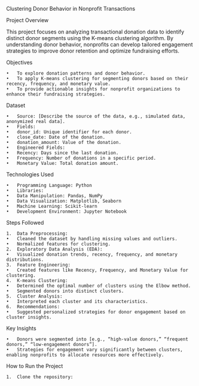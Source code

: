 Clustering Donor Behavior in Nonprofit Transactions

Project Overview

This project focuses on analyzing transactional donation data to identify distinct donor segments using the K-means clustering algorithm. By understanding donor behavior, nonprofits can develop tailored engagement strategies to improve donor retention and optimize fundraising efforts.

Objectives

	•	To explore donation patterns and donor behavior.
	•	To apply K-means clustering for segmenting donors based on their recency, frequency, and monetary value.
	•	To provide actionable insights for nonprofit organizations to enhance their fundraising strategies.

Dataset

	•	Source: [Describe the source of the data, e.g., simulated data, anonymized real data].
	•	Fields:
	•	donor_id: Unique identifier for each donor.
	•	close_date: Date of the donation.
	•	donation_amount: Value of the donation.
	•	Engineered Fields:
	•	Recency: Days since the last donation.
	•	Frequency: Number of donations in a specific period.
	•	Monetary Value: Total donation amount.

Technologies Used

	•	Programming Language: Python
	•	Libraries:
	•	Data Manipulation: Pandas, NumPy
	•	Data Visualization: Matplotlib, Seaborn
	•	Machine Learning: Scikit-learn
	•	Development Environment: Jupyter Notebook

Steps Followed

	1.	Data Preprocessing:
	•	Cleaned the dataset by handling missing values and outliers.
	•	Normalized features for clustering.
	2.	Exploratory Data Analysis (EDA):
	•	Visualized donation trends, recency, frequency, and monetary distributions.
	3.	Feature Engineering:
	•	Created features like Recency, Frequency, and Monetary Value for clustering.
	4.	K-means Clustering:
	•	Determined the optimal number of clusters using the Elbow method.
	•	Segmented donors into distinct clusters.
	5.	Cluster Analysis:
	•	Interpreted each cluster and its characteristics.
	6.	Recommendations:
	•	Suggested personalized strategies for donor engagement based on cluster insights.

Key Insights

	•	Donors were segmented into [e.g., “high-value donors,” “frequent donors,” “low-engagement donors”].
	•	Strategies for engagement vary significantly between clusters, enabling nonprofits to allocate resources more effectively.

How to Run the Project

	1.	Clone the repository:

    